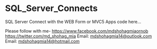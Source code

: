 # SQL_Server_Connects
SQL Server Connect with the WEB Form or MVC5 Apps code here...

Please follow with me- https://www.facebook.com/mdshohagmiaornob https://twitter.com/md_shohag_mia Email: mdshohagmia14@outlook.com Email: mdshohagmia14@hotmail.com
